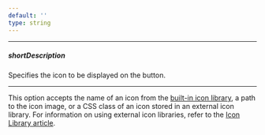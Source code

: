 ```yaml
---
default: ''
type: string
---
```

---
##### shortDescription
Specifies the icon to be displayed on the button.

---
This option accepts the name of an icon from the [built-in icon library](/concepts/60%20Themes/30%20Icon%20Library '/Documentation/Guide/Themes/Icon_Library/'), a path to the icon image, or a CSS class of an icon stored in an external icon library. For information on using external icon libraries, refer to the [Icon Library article](/concepts/60%20Themes/30%20Icon%20Library/3%20Use%20External%20Icon%20Libraries.md '/Documentation/Guide/Themes/Icon_Library/#Use_External_Icon_Libraries').